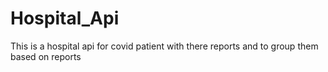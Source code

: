 # Hospital_Api
This is a hospital api for covid patient with there reports and to group them based on reports
